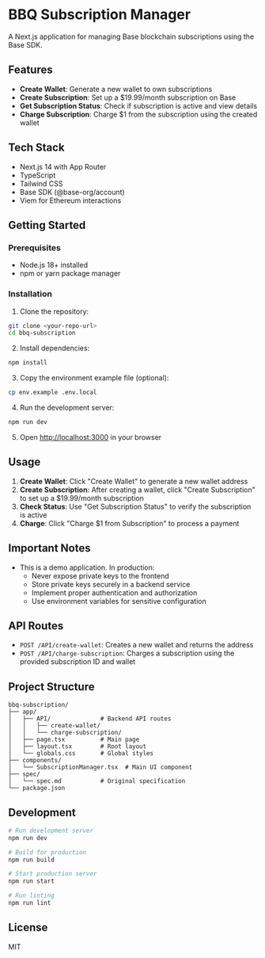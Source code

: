 # BBQ Subscription Manager

A Next.js application for managing Base blockchain subscriptions using the Base SDK.

## Features

- **Create Wallet**: Generate a new wallet to own subscriptions
- **Create Subscription**: Set up a $19.99/month subscription on Base
- **Get Subscription Status**: Check if subscription is active and view details
- **Charge Subscription**: Charge $1 from the subscription using the created wallet

## Tech Stack

- Next.js 14 with App Router
- TypeScript
- Tailwind CSS
- Base SDK (@base-org/account)
- Viem for Ethereum interactions

## Getting Started

### Prerequisites

- Node.js 18+ installed
- npm or yarn package manager

### Installation

1. Clone the repository:
```bash
git clone <your-repo-url>
cd bbq-subscription
```

2. Install dependencies:
```bash
npm install
```

3. Copy the environment example file (optional):
```bash
cp env.example .env.local
```

4. Run the development server:
```bash
npm run dev
```

5. Open [http://localhost:3000](http://localhost:3000) in your browser

## Usage

1. **Create Wallet**: Click "Create Wallet" to generate a new wallet address
2. **Create Subscription**: After creating a wallet, click "Create Subscription" to set up a $19.99/month subscription
3. **Check Status**: Use "Get Subscription Status" to verify the subscription is active
4. **Charge**: Click "Charge $1 from Subscription" to process a payment

## Important Notes

- This is a demo application. In production:
  - Never expose private keys to the frontend
  - Store private keys securely in a backend service
  - Implement proper authentication and authorization
  - Use environment variables for sensitive configuration

## API Routes

- `POST /API/create-wallet`: Creates a new wallet and returns the address
- `POST /API/charge-subscription`: Charges a subscription using the provided subscription ID and wallet

## Project Structure

```
bbq-subscription/
├── app/
│   ├── API/              # Backend API routes
│   │   ├── create-wallet/
│   │   └── charge-subscription/
│   ├── page.tsx          # Main page
│   ├── layout.tsx        # Root layout
│   └── globals.css       # Global styles
├── components/
│   └── SubscriptionManager.tsx  # Main UI component
├── spec/
│   └── spec.md           # Original specification
└── package.json
```

## Development

```bash
# Run development server
npm run dev

# Build for production
npm run build

# Start production server
npm run start

# Run linting
npm run lint
```

## License

MIT